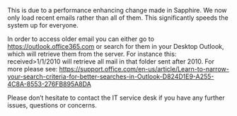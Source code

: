 This is due to a performance enhancing change made in Sapphire. We now only load recent emails rather than all of them. This significantly speeds the system up for everyone.

In order to access older email you can either go to https://outlook.office365.com or search for them in your Desktop Outlook, which will retrieve them from the server. For instance this:
received>1/1/2010
will retrieve all mail in that folder sent after 2010. For more please see:
https://support.office.com/en-us/article/Learn-to-narrow-your-search-criteria-for-better-searches-in-Outlook-D824D1E9-A255-4C8A-8553-276FB895A8DA

Please don’t hesitate to contact the IT service desk if you have any further issues, questions or concerns.
